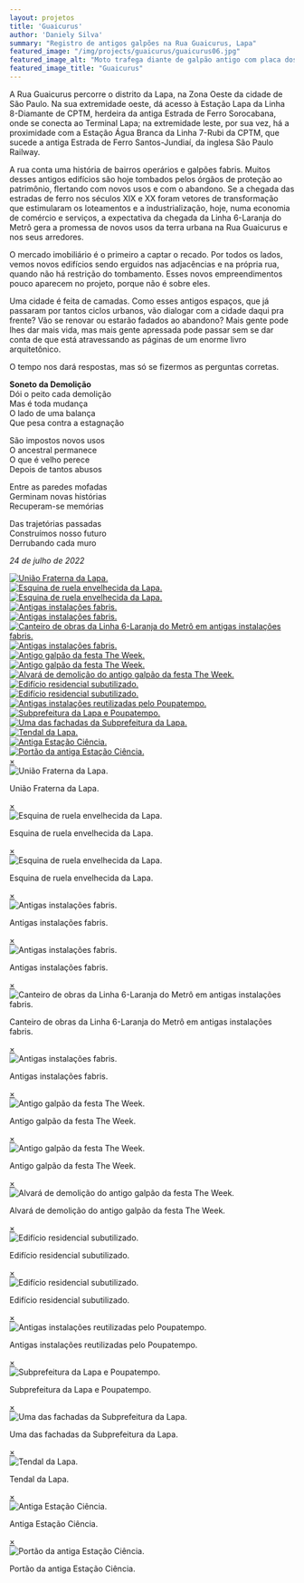 ```yaml
---
layout: projetos
title: 'Guaicurus'
author: 'Daniely Silva'
summary: "Registro de antigos galpões na Rua Guaicurus, Lapa"
featured_image: "/img/projects/guaicurus/guaicurus06.jpg"
featured_image_alt: "Moto trafega diante de galpão antigo com placa dos Correios"
featured_image_title: "Guaicurus"
---
```


A Rua Guaicurus percorre o distrito da Lapa, na Zona Oeste da cidade de São Paulo. Na sua extremidade oeste, dá acesso à Estação Lapa da Linha 8-Diamante de CPTM, herdeira da antiga Estrada de Ferro Sorocabana, onde se conecta ao Terminal Lapa; na extremidade leste, por sua vez, há a proximidade com a Estação Água Branca da Linha 7-Rubi da CPTM, que sucede a antiga Estrada de Ferro Santos-Jundiaí, da inglesa São Paulo Railway.

A rua conta uma história de bairros operários e galpões fabris. Muitos desses antigos edifícios são hoje tombados pelos órgãos de proteção ao patrimônio, flertando com novos usos e com o abandono. Se a chegada das estradas de ferro nos séculos XIX e XX foram vetores de transformação que estimularam os loteamentos e a industrialização, hoje, numa economia de comércio e serviços, a expectativa da chegada da Linha 6-Laranja do Metrô gera a promessa de novos usos da terra urbana na Rua Guaicurus e nos seus arredores.

O mercado imobiliário é o primeiro a captar o recado. Por todos os lados, vemos novos edifícios sendo erguidos nas adjacências e na própria rua, quando não há restrição do tombamento. Esses novos empreendimentos pouco aparecem no projeto, porque não é sobre eles.

Uma cidade é feita de camadas. Como esses antigos espaços, que já passaram por tantos ciclos urbanos, vão dialogar com a cidade daqui pra frente? Vão se renovar ou estarão fadados ao abandono? Mais gente pode lhes dar mais vida, mas mais gente apressada pode passar sem se dar conta de que está atravessando as páginas de um enorme livro arquitetônico.

O tempo nos dará respostas, mas só se fizermos as perguntas corretas.

**Soneto da Demolição**\
Dói o peito cada demolição\
Mas é toda mudança\
O lado de uma balança\
Que pesa contra a estagnação

São impostos novos usos\
O ancestral permanece\
O que é velho perece\
Depois de tantos abusos

Entre as paredes mofadas\
Germinam novas histórias\
Recuperam-se memórias

Das trajetórias passadas\
Construímos nosso futuro\
Derrubando cada muro

*24 de julho de 2022*

<div hidden>

![União Fraterna da Lapa](/img/projects/guaicurus/guaicurus07.jpg "União Fraterna da Lapa.")

![Esquina de ruela envelhecida da Lapa](/img/projects/guaicurus/guaicurus08.jpg "Esquina de ruela envelhecida da Lapa.")

![Esquina de ruela envelhecida da Lapa](/img/projects/guaicurus/guaicurus09.jpg "Esquina de ruela envelhecida da Lapa.")

![Antigas instalações fabris](/img/projects/guaicurus/guaicurus10.jpg "Antigas instalações fabris.")

![Antigas instalações fabris](/img/projects/guaicurus/guaicurus11.jpg "Antigas instalações fabris.")

![Canteiro de obras da Linha 6-Laranja do Metrô em antigas instalações fabris](/img/projects/guaicurus/guaicurus12.jpg "Canteiro de obras da Linha 6-Laranja do Metrô em antigas instalações fabris.")

![Antigas instalações fabris](/img/projects/guaicurus/guaicurus13.jpg "Antigas instalações fabris.")

![Antigo galpão da festa The Week](/img/projects/guaicurus/guaicurus14.jpg "Antigo galpão da festa The Week.")

![Antigo galpão da festa The Week](/img/projects/guaicurus/guaicurus15.jpg "Antigo galpão da festa The Week.")

![Alvará de demolição do antigo galpão da festa The Week](/img/projects/guaicurus/guaicurus16.jpg "Alvará de demolição do antigo galpão da festa The Week.")

![Edifício residencial subutilizado](/img/projects/guaicurus/guaicurus18.jpg "Edifício residencial subutilizado.")

![Edifício residencial subutilizado](/img/projects/guaicurus/guaicurus17.jpg "Edifício residencial subutilizado.")

![Antigas instalações reutilizadas pelo Poupatempo](/img/projects/guaicurus/guaicurus19.jpg "Antigas instalações reutilizadas pelo Poupatempo.")

![Subprefeitura da Lapa e Poupatempo](/img/projects/guaicurus/guaicurus20.jpg "Subprefeitura da Lapa e Poupatempo.")

![Uma das fachadas da Subprefeitura da Lapa](/img/projects/guaicurus/guaicurus21.jpg "Uma das fachadas da Subprefeitura da Lapa.")

![Tendal da Lapa](/img/projects/guaicurus/guaicurus22.jpg "Tendal da Lapa.")

![Antiga Estação Ciência](/img/projects/guaicurus/guaicurus23.jpg "Antiga Estação Ciência.")

![Portão da antiga Estação Ciência](/img/projects/guaicurus/guaicurus24.jpg "Portão da antiga Estação Ciência.")
</div>

<section class="galeria">

  <div class="item"><a href="#imagem1"><img src="/img/projects/guaicurus/guaicurus07.jpg" alt="União Fraterna da Lapa." title="União Fraterna da Lapa." /></a></div>
  <div class="item"><a href="#imagem2"><img src="/img/projects/guaicurus/guaicurus08.jpg" alt="Esquina de ruela envelhecida da Lapa." title="Esquina de ruela envelhecida da Lapa." /></a></div>
  <div class="item"><a href="#imagem3"><img src="/img/projects/guaicurus/guaicurus09.jpg" alt="Esquina de ruela envelhecida da Lapa." title="Esquina de ruela envelhecida da Lapa." /></a></div>
  <div class="item"><a href="#imagem4"><img src="/img/projects/guaicurus/guaicurus10.jpg" alt="Antigas instalações fabris." title="Antigas instalações fabris." /></a></div>
  <div class="item"><a href="#imagem5"><img src="/img/projects/guaicurus/guaicurus11.jpg" alt="Antigas instalações fabris." title="Antigas instalações fabris." /></a></div>
  <div class="item"><a href="#imagem6"><img src="/img/projects/guaicurus/guaicurus12.jpg" alt="Canteiro de obras da Linha 6-Laranja do Metrô em antigas instalações fabris." title="Canteiro de obras da Linha 6-Laranja do Metrô em antigas instalações fabris." /></a></div>
  <div class="item"><a href="#imagem7"><img src="/img/projects/guaicurus/guaicurus13.jpg" alt="Antigas instalações fabris." title="Antigas instalações fabris." /></a></div>
  <div class="item"><a href="#imagem8"><img src="/img/projects/guaicurus/guaicurus14.jpg" alt="Antigo galpão da festa The Week." title="Antigo galpão da festa The Week." /></a></div>
  <div class="item"><a href="#imagem9"><img src="/img/projects/guaicurus/guaicurus15.jpg" alt="Antigo galpão da festa The Week." title="Antigo galpão da festa The Week." /></a></div>
  <div class="item"><a href="#imagem10"><img src="/img/projects/guaicurus/guaicurus16.jpg" alt="Alvará de demolição do antigo galpão da festa The Week." title="Alvará de demolição do antigo galpão da festa The Week." /></a></div>
  <div class="item"><a href="#imagem11"><img src="/img/projects/guaicurus/guaicurus18.jpg" alt="Edifício residencial subutilizado." title="Edifício residencial subutilizado." /></a></div>
  <div class="item"><a href="#imagem12"><img src="/img/projects/guaicurus/guaicurus17.jpg" alt="Edifício residencial subutilizado." title="Edifício residencial subutilizado." /></a></div>
  <div class="item"><a href="#imagem13"><img src="/img/projects/guaicurus/guaicurus19.jpg" alt="Antigas instalações reutilizadas pelo Poupatempo." title="Antigas instalações reutilizadas pelo Poupatempo." /></a></div>
  <div class="item"><a href="#imagem14"><img src="/img/projects/guaicurus/guaicurus20.jpg" alt="Subprefeitura da Lapa e Poupatempo." title="Subprefeitura da Lapa e Poupatempo." /></a></div>
  <div class="item"><a href="#imagem15"><img src="/img/projects/guaicurus/guaicurus21.jpg" alt="Uma das fachadas da Subprefeitura da Lapa." title="Uma das fachadas da Subprefeitura da Lapa." /></a></div>
  <div class="item"><a href="#imagem16"><img src="/img/projects/guaicurus/guaicurus22.jpg" alt="Tendal da Lapa." title="Tendal da Lapa." /></a></div>
  <div class="item"><a href="#imagem17"><img src="/img/projects/guaicurus/guaicurus23.jpg" alt="Antiga Estação Ciência." title="Antiga Estação Ciência." /></a></div>
  <div class="item"><a href="#imagem18"><img src="/img/projects/guaicurus/guaicurus24.jpg" alt="Portão da antiga Estação Ciência." title="Portão da antiga Estação Ciência." /></a></div>

</section>

<div class="lightboxes">

  <div class="lightbox" id="imagem1"><a href="#" class="fechar">&times;</a><div class="conteudo"><img src="/img/projects/guaicurus/guaicurus07.jpg" alt="União Fraterna da Lapa." title="União Fraterna da Lapa." /><p>União Fraterna da Lapa.</p></div></div>
  <div class="lightbox" id="imagem2"><a href="#" class="fechar">&times;</a><div class="conteudo"><img src="/img/projects/guaicurus/guaicurus08.jpg" alt="Esquina de ruela envelhecida da Lapa." title="Esquina de ruela envelhecida da Lapa." /><p>Esquina de ruela envelhecida da Lapa.</p></div></div>
  <div class="lightbox" id="imagem3"><a href="#" class="fechar">&times;</a><div class="conteudo"><img src="/img/projects/guaicurus/guaicurus09.jpg" alt="Esquina de ruela envelhecida da Lapa." title="Esquina de ruela envelhecida da Lapa." /><p>Esquina de ruela envelhecida da Lapa.</p></div></div>
  <div class="lightbox" id="imagem4"><a href="#" class="fechar">&times;</a><div class="conteudo"><img src="/img/projects/guaicurus/guaicurus10.jpg" alt="Antigas instalações fabris." title="Antigas instalações fabris." /><p>Antigas instalações fabris.</p></div></div>
  <div class="lightbox" id="imagem5"><a href="#" class="fechar">&times;</a><div class="conteudo"><img src="/img/projects/guaicurus/guaicurus11.jpg" alt="Antigas instalações fabris." title="Antigas instalações fabris." /><p>Antigas instalações fabris.</p></div></div>
  <div class="lightbox" id="imagem6"><a href="#" class="fechar">&times;</a><div class="conteudo"><img src="/img/projects/guaicurus/guaicurus12.jpg" alt="Canteiro de obras da Linha 6-Laranja do Metrô em antigas instalações fabris." title="Canteiro de obras da Linha 6-Laranja do Metrô em antigas instalações fabris." /><p>Canteiro de obras da Linha 6-Laranja do Metrô em antigas instalações fabris.</p></div></div>
  <div class="lightbox" id="imagem7"><a href="#" class="fechar">&times;</a><div class="conteudo"><img src="/img/projects/guaicurus/guaicurus13.jpg" alt="Antigas instalações fabris." title="Antigas instalações fabris." /><p>Antigas instalações fabris.</p></div></div>
  <div class="lightbox" id="imagem8"><a href="#" class="fechar">&times;</a><div class="conteudo"><img src="/img/projects/guaicurus/guaicurus14.jpg" alt="Antigo galpão da festa The Week." title="Antigo galpão da festa The Week." /><p>Antigo galpão da festa The Week.</p></div></div>
  <div class="lightbox" id="imagem9"><a href="#" class="fechar">&times;</a><div class="conteudo"><img src="/img/projects/guaicurus/guaicurus15.jpg" alt="Antigo galpão da festa The Week." title="Antigo galpão da festa The Week." /><p>Antigo galpão da festa The Week.</p></div></div>
  <div class="lightbox" id="imagem10"><a href="#" class="fechar">&times;</a><div class="conteudo"><img src="/img/projects/guaicurus/guaicurus16.jpg" alt="Alvará de demolição do antigo galpão da festa The Week." title="Alvará de demolição do antigo galpão da festa The Week." /><p>Alvará de demolição do antigo galpão da festa The Week.</p></div></div>
  <div class="lightbox" id="imagem11"><a href="#" class="fechar">&times;</a><div class="conteudo"><img src="/img/projects/guaicurus/guaicurus18.jpg" alt="Edifício residencial subutilizado." title="Edifício residencial subutilizado." /><p>Edifício residencial subutilizado.</p></div></div>
  <div class="lightbox" id="imagem12"><a href="#" class="fechar">&times;</a><div class="conteudo"><img src="/img/projects/guaicurus/guaicurus17.jpg" alt="Edifício residencial subutilizado." title="Edifício residencial subutilizado." /><p>Edifício residencial subutilizado.</p></div></div>
  <div class="lightbox" id="imagem13"><a href="#" class="fechar">&times;</a><div class="conteudo"><img src="/img/projects/guaicurus/guaicurus19.jpg" alt="Antigas instalações reutilizadas pelo Poupatempo." title="Antigas instalações reutilizadas pelo Poupatempo." /><p>Antigas instalações reutilizadas pelo Poupatempo.</p></div></div>
  <div class="lightbox" id="imagem14"><a href="#" class="fechar">&times;</a><div class="conteudo"><img src="/img/projects/guaicurus/guaicurus20.jpg" alt="Subprefeitura da Lapa e Poupatempo." title="Subprefeitura da Lapa e Poupatempo." /><p>Subprefeitura da Lapa e Poupatempo.</p></div></div>
  <div class="lightbox" id="imagem15"><a href="#" class="fechar">&times;</a><div class="conteudo"><img src="/img/projects/guaicurus/guaicurus21.jpg" alt="Uma das fachadas da Subprefeitura da Lapa." title="Uma das fachadas da Subprefeitura da Lapa." /><p>Uma das fachadas da Subprefeitura da Lapa.</p></div></div>
  <div class="lightbox" id="imagem16"><a href="#" class="fechar">&times;</a><div class="conteudo"><img src="/img/projects/guaicurus/guaicurus22.jpg" alt="Tendal da Lapa." title="Tendal da Lapa." /><p>Tendal da Lapa.</p></div></div>
  <div class="lightbox" id="imagem17"><a href="#" class="fechar">&times;</a><div class="conteudo"><img src="/img/projects/guaicurus/guaicurus23.jpg" alt="Antiga Estação Ciência." title="Antiga Estação Ciência." /><p>Antiga Estação Ciência.</p></div></div>
  <div class="lightbox" id="imagem18"><a href="#" class="fechar">&times;</a><div class="conteudo"><img src="/img/projects/guaicurus/guaicurus24.jpg" alt="Portão da antiga Estação Ciência." title="Portão da antiga Estação Ciência." /><p>Portão da antiga Estação Ciência.</p></div></div>

</div>
